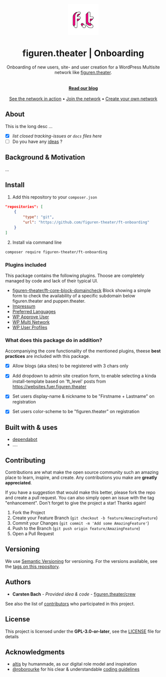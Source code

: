 <!-- PROJECT LOGO -->
<br />
<div align="center">
  <a href="https://github.com/figuren-theater/ft-onboarding">
    <img src="https://raw.githubusercontent.com/figuren-theater/logos/main/favicon.png" alt="figuren.theater Logo" width="100" height="100">
  </a>

  <h1 align="center">figuren.theater | Onboarding</h1>

  <p align="center">
    Onboarding of new users, site- and user creation for a WordPress Multisite network like <a href="https://figuren.theater">figuren.theater</a>.
    <br /><br /><br />
    <a href="https://meta.figuren.theater/blog"><strong>Read our blog</strong></a>
    <br />
    <br />
    <a href="https://figuren.theater">See the network in action</a>
    •
    <a href="https://mein.figuren.theater">Join the network</a>
    •
    <a href="https://websites.fuer.figuren.theater">Create your own network</a>
  </p>
</div>

## About


This is the long desc ...

* [x] *list closed tracking-issues or `docs` files here*
* [ ] Do you have any [ideas](/issues/new) ?

## Background & Motivation

...

## Install

1. Add this repository to your `composer.json`
```json
"repositories": [
    {
        "type": "git",
        "url": "https://github.com/figuren-theater/ft-onboarding"
    }
]
```

2. Install via command line
```sh
composer require figuren-theater/ft-onboarding
```

### Plugins included

This package contains the following plugins.
Thoose are completely managed by code and lack of their typical UI.

* [figuren-theater/ft-core-block-domaincheck](https://github.com/figuren-theater/ft-core-block-domaincheck)
    Block showing a simple form to check the availability of a specific subdomain below figuren.theater and puppen.theater.
* [Impressum](https://wordpress.org/plugins/impressum/#developers)
* [Preferred Languages](https://wordpress.org/plugins/preferred-languages/#developers)
* [WP Approve User](https://wordpress.org/plugins/wp-approve-user/#developers)
* [WP Multi Network](https://wordpress.org/plugins/wp-multi-network/#developers)
* [WP User Profiles](https://wordpress.org/plugins/wp-user-profiles/#developers)


### What does this package do in addition?

Accompaniying the core functionality of the mentioned plugins, theese **best practices** are included with this package.

* [x] Allow blogs (aka sites) to be registered with 3 chars only
* [x] Add dropdown to admin site creation form, to enable selecting a kinda install-template based on 'ft_level' posts from https://websites.fuer.figuren.theater
* [x] Set users display-name & nickname to be "Firstname + Lastname" on registration
* [x] Set users color-scheme to be "figuren.theater" on registration


## Built with & uses

  - [dependabot](/.github/dependabot.yml)
  - ....

## Contributing

Contributions are what make the open source community such an amazing place to learn, inspire, and create. Any contributions you make are **greatly appreciated**.

If you have a suggestion that would make this better, please fork the repo and create a pull request. You can also simply open an issue with the tag "enhancement".
Don't forget to give the project a star! Thanks again!

1. Fork the Project
2. Create your Feature Branch (`git checkout -b feature/AmazingFeature`)
3. Commit your Changes (`git commit -m 'Add some AmazingFeature'`)
4. Push to the Branch (`git push origin feature/AmazingFeature`)
5. Open a Pull Request


## Versioning

We use [Semantic Versioning](http://semver.org/) for versioning. For the versions
available, see the [tags on this repository](/tags).

## Authors

  - **Carsten Bach** - *Provided idea & code* - [figuren.theater/crew](https://figuren.theater/crew/)

See also the list of [contributors](/contributors)
who participated in this project.

## License

This project is licensed under the **GPL-3.0-or-later**, see the [LICENSE](/LICENSE) file for
details

## Acknowledgments

  - [altis](https://github.com/search?q=org%3Ahumanmade+altis) by humanmade, as our digital role model and inspiration
  - [@roborourke](https://github.com/roborourke) for his clear & understandable [coding guidelines](https://docs.altis-dxp.com/guides/code-review/standards/)

